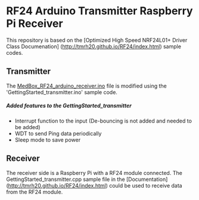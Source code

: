 ﻿# RF24 Arduino Transmitter Raspberry Pi Receiver

This repository is based on the [Optimized High Speed NRF24L01+ Driver Class Documenation] (http://tmrh20.github.io/RF24/index.html) sample codes. 

## Transmitter

The [MedBox_RF24_arduino_receiver.ino](https://github.com/bitandbytes/RF24-arduino-transmitter-RPi-receiver/blob/master/MedBox_RF24_arduino_receiver.ino) file is modified using the 'GettingStarted_transmitter.ino' sample code.

##### Added features to the GettingStarted_transmitter
* Interrupt function to the input (De-bouncing is not added and needed to be added)
* WDT to send Ping data periodically 
* Sleep mode to save power

## Receiver 
The receiver side is a Raspberry Pi with a RF24 module connected. The  GettingStarted_transmitter.cpp sample file in the [Documentation] (http://tmrh20.github.io/RF24/index.html) could be used to receive data from the RF24 module. 
